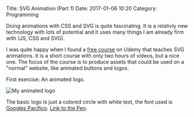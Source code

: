 Title: SVG Animation (Part 1)
Date: 2017-01-06 10:20
Category: Programming

Doing animations with CSS and SVG is quite fascinating. It is a relativly new technology with lots of potential and it uses many things I am already firm with (JS, CSS and SVG). 

I was quite happy when I found a [free course](https://www.udemy.com/learn-svg-animation/learn/v4) on Udemy that teaches SVG animations. It is a short course with only two hours of videos, but a nice one. The focus of the course is to produce assets that could be used on a "normal" website, like animated buttons and logos.

First exercise: An animated logo.

![My animated logo]({filename}/images/my_logo.gif)

The basic logo is just a colored circle with white text, the font used is [Googles Pacifico](https://fonts.google.com/specimen/Pacifico). [Link to the Pen](http://codepen.io/ggb/pen/apOWdY).